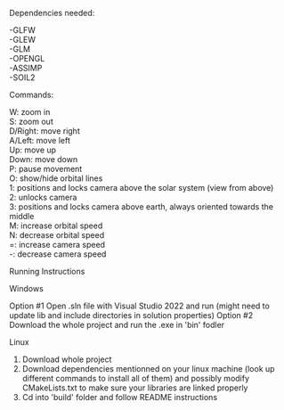 Dependencies needed:

-GLFW  
-GLEW  
-GLM  
-OPENGL  
-ASSIMP  
-SOIL2  

Commands:

W: zoom in  
S: zoom out  
D/Right: move right  
A/Left: move left  
Up: move up  
Down: move down  
P: pause movement  
O: show/hide orbital lines  
1: positions and locks camera above the solar system (view from above)  
2: unlocks camera  
3: positions and locks camera above earth, always oriented towards the middle  
M: increase orbital speed  
N: decrease orbital speed  
=: increase camera speed  
-: decrease camera speed

Running Instructions

Windows

Option #1 Open .sln file with Visual Studio 2022 and run (might need to update lib and include directories in solution properties)
Option #2 Download the whole project and run the .exe in 'bin' fodler

Linux

1. Download whole project
2. Download dependencies mentionned on your linux machine (look up different commands to install all of them) and possibly modify CMakeLists.txt to make sure your libraries are linked properly
3. Cd into 'build' folder and follow README instructions
